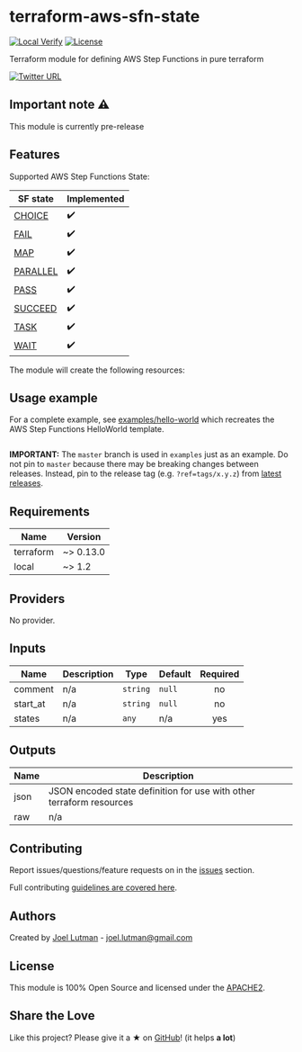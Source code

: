 # terraform-aws-sfn-state
[![Local Verify](https://github.com/jhole89/terraform-kubernetes-portainer/workflows/Verify/badge.svg?branch=master)](https://github.com/jhole89/terraform-aws-sfn-state/actions?query=workflow%3AVerify)
[![License](https://img.shields.io/badge/License-Apache%202.0-blue.svg)](LICENSE)

Terraform module for defining AWS Step Functions in pure terraform

[![Twitter URL](https://img.shields.io/twitter/url/https/twitter.com/fold_left.svg?style=social&label=Follow%20%40JoelLutman)](https://twitter.com/joellutman)

## Important note :warning:

This module is currently pre-release

## Features

Supported AWS Step Functions State:

| SF state | Implemented |
| --- | --- |
| [CHOICE](https://states-language.net/spec.html#choice-state) | :heavy_check_mark: |
| [FAIL](https://states-language.net/spec.html#fail-state) | :heavy_check_mark: |
| [MAP](https://states-language.net/spec.html#map-state) | :heavy_check_mark: |
| [PARALLEL](https://states-language.net/spec.html#parallel-state) | :heavy_check_mark: |
| [PASS](https://states-language.net/spec.html#pass-state) | :heavy_check_mark: |
| [SUCCEED](https://states-language.net/spec.html#succeed-state) | :heavy_check_mark: |
| [TASK](https://states-language.net/spec.html#task-state) | :heavy_check_mark: |
| [WAIT](https://states-language.net/spec.html#wait-state) | :heavy_check_mark: |

The module will create the following resources:

## Usage example

For a complete example, see [examples/hello-world](examples/hello-world/main.tf) which recreates the AWS Step Functions
HelloWorld template.

```hcl

```

**IMPORTANT:** The `master` branch is used in `examples` just as an example. Do not pin to `master` because there may 
be breaking changes between releases. Instead, pin to the release tag (e.g. `?ref=tags/x.y.z`) from 
[latest releases](https://github.com/jhole89/terraform-aws-sfn-state/releases).

<!--- BEGIN_TF_DOCS ---> 
## Requirements

| Name | Version |
|------|---------|
| terraform | ~> 0.13.0 |
| local | ~> 1.2 |

## Providers

No provider.

## Inputs

| Name | Description | Type | Default | Required |
|------|-------------|------|---------|:--------:|
| comment | n/a | `string` | `null` | no |
| start\_at | n/a | `string` | `null` | no |
| states | n/a | `any` | n/a | yes |

## Outputs

| Name | Description |
|------|-------------|
| json | JSON encoded state definition for use with other terraform resources |
| raw | n/a |

<!--- END_TF_DOCS --->

## Contributing

Report issues/questions/feature requests on in the [issues](https://github.com/jhole89/terraform-aws-sfn-state/issues/new) section.

Full contributing [guidelines are covered here](https://github.com/jhole89/terraform-aws-sfn-state/blob/master/.github/CONTRIBUTING.md).

## Authors

Created by [Joel Lutman](https://github.com/jhole89) - [joel.lutman@gmail.com](mailto:joel.lutman@gmail.com)

## License

This module is 100% Open Source and licensed under the [APACHE2](LICENSE).

## Share the Love 

Like this project? Please give it a ★ on [GitHub](https://github.com/jhole89/terraform-aws-sfn-state)! (it helps **a lot**)
